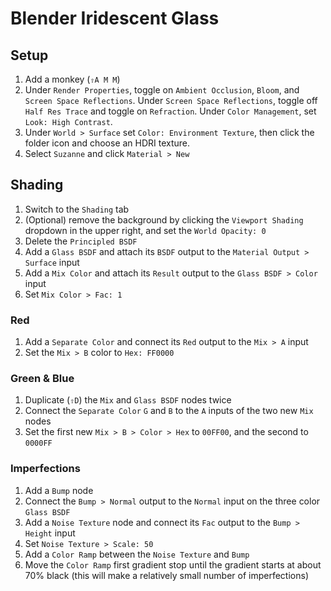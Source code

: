 # Blender Iridescent Glass

## Setup

1. Add a monkey (`⇧A M M`)
2. Under `Render Properties`, toggle on `Ambient Occlusion`, `Bloom`, and `Screen Space Reflections`. Under `Screen Space Reflections`, toggle off `Half Res Trace` and toggle on `Refraction`. Under `Color Management`, set `Look: High Contrast`.
3. Under `World > Surface` set `Color: Environment Texture`, then click the folder icon and choose an HDRI texture.
4. Select `Suzanne` and click `Material > New`

## Shading

1. Switch to the `Shading` tab
2. (Optional) remove the background by clicking the `Viewport Shading` dropdown in the upper right, and set the `World Opacity: 0`
3. Delete the `Principled BSDF`
4. Add a `Glass BSDF` and attach its `BSDF` output to the `Material Output > Surface` input
5. Add a `Mix Color` and attach its `Result` output to the `Glass BSDF > Color` input
6. Set `Mix Color > Fac: 1`

### Red

1. Add a `Separate Color` and connect its `Red` output to the `Mix > A` input
2. Set the `Mix > B` color to `Hex: FF0000`

### Green & Blue

1. Duplicate (`⇧D`) the `Mix` and `Glass BSDF` nodes twice
2. Connect the `Separate Color` `G` and `B` to the `A` inputs of the two new `Mix` nodes
3. Set the first new `Mix > B > Color > Hex` to `00FF00`, and the second to `0000FF`

### Imperfections

1. Add a `Bump` node
2. Connect the `Bump > Normal` output to the `Normal` input on the three color `Glass BSDF`
3. Add a `Noise Texture` node and connect its `Fac` output to the `Bump > Height` input
4. Set `Noise Texture > Scale: 50`
5. Add a `Color Ramp` between the `Noise Texture` and `Bump`
6. Move the `Color Ramp` first gradient stop until the gradient starts at about 70% black (this will make a relatively small number of imperfections)
